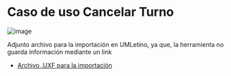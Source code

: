 # Caso de uso Cancelar Turno

![image](https://github.com/user-attachments/assets/42e63679-3e3b-4945-92a4-33012939937d)


Adjunto archivo para la importación en UMLetino, ya que, la herramienta no guarda información mediante un link
* [Archivo .UXF para la importación](cancelar_turno.uxf)
